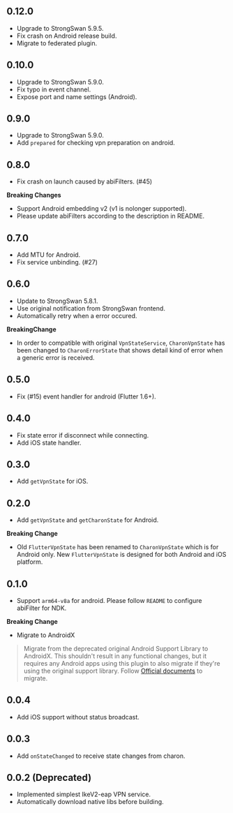 ## 0.12.0

- Upgrade to StrongSwan 5.9.5.
- Fix crash on Android release build.
- Migrate to federated plugin.

## 0.10.0
- Upgrade to StrongSwan 5.9.0.
- Fix typo in event channel.
- Expose port and name settings (Android).

## 0.9.0
- Upgrade to StrongSwan 5.9.0.
- Add `prepared` for checking vpn preparation on android.

## 0.8.0
- Fix crash on launch caused by abiFilters. (#45)

**Breaking Changes**
- Support Android embedding v2 (v1 is nolonger supported).
- Please update abiFilters according to the description in README.

## 0.7.0
- Add MTU for Android.
- Fix service unbinding. (#27)

## 0.6.0
- Update to StrongSwan 5.8.1.
- Use original notification from StrongSwan frontend.
- Automatically retry when a error occured.

**BreakingChange**

- In order to compatible with original `VpnStateService`, `CharonVpnState` has been changed to `CharonErrorState` that shows detail kind of error when a generic error is received.

## 0.5.0
- Fix (#15) event handler for android (Flutter 1.6+).

## 0.4.0
- Fix state error if disconnect while connecting.
- Add iOS state handler.

## 0.3.0
- Add `getVpnState` for iOS.

## 0.2.0
- Add `getVpnState` and `getCharonState` for Android.

**Breaking Change**

- Old `FlutterVpnState` has been renamed to `CharonVpnState` which is for Android only. New `FlutterVpnState` is designed for both Android and iOS platform.

## 0.1.0
- Support `arm64-v8a` for android. Please follow `README` to configure abiFilter for NDK.

**Breaking Change**

- Migrate to AndroidX

> Migrate from the deprecated original Android Support Library to AndroidX. This shouldn't result in any functional changes, but it requires any Android apps using this plugin to also migrate if they're using the original support library.
> Follow [Official documents](https://developer.android.com/jetpack/androidx/migrate) to migrate.

## 0.0.4
- Add iOS support without status broadcast.

## 0.0.3
- Add `onStateChanged` to receive state changes from charon.

## 0.0.2 (Deprecated)
- Implemented simplest IkeV2-eap VPN service.
- Automatically download native libs before building.
